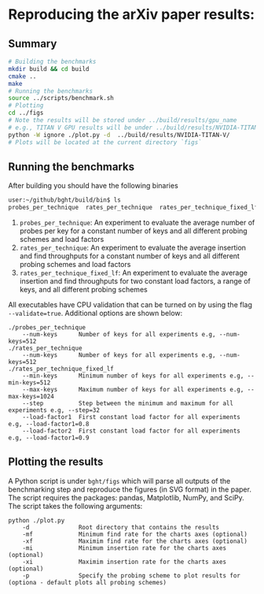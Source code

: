 # Reproducing the arXiv paper results:

## Summary
```bash
# Building the benchmarks
mkdir build && cd build
cmake ..
make
# Running the benchmarks
source ../scripts/benchmark.sh
# Plotting
cd ../figs
# Note the results will be stored under ../build/results/gpu_name
# e.g., TITAN V GPU results will be under ../build/results/NVIDIA-TITAN-V/
python -W ignore ./plot.py -d  ../build/results/NVIDIA-TITAN-V/
# Plots will be located at the current directory `figs`
```

## Running the benchmarks
After building you should have the following binaries
```bash
user:~/github/bght/build/bin$ ls
probes_per_technique  rates_per_technique  rates_per_technique_fixed_lf
```
1. `probes_per_technique`: An experiment to evaluate the average number of probes per key for a constant number of keys and all different probing schemes and load factors<br />
2. `rates_per_technique`: An experiment to evaluate the average insertion and find throughputs for a constant number of keys and all different probing schemes and load factors<br />
3. `rates_per_technique_fixed_lf`: An experiment to evaluate the average insertion and find throughputs for two constant load factors, a range of keys, and all different probing schemes<br />

All executables have CPU validation that can be turned on by using the flag `--validate=true`. Additional options are shown below:
```
./probes_per_technique
    --num-keys      Number of keys for all experiments e.g, --num-keys=512
./rates_per_technique
    --num-keys      Number of keys for all experiments e.g, --num-keys=512
./rates_per_technique_fixed_lf
    --min-keys      Minimum number of keys for all experiments e.g, --min-keys=512
    --max-keys      Maximum number of keys for all experiments e.g, --max-keys=1024
    --step          Step between the minimum and maximum for all experiments e.g, --step=32
    --load-factor1  First constant load factor for all experiments e.g, --load-factor1=0.8
    --load-factor2  First constant load factor for all experiments e.g, --load-factor1=0.9
```

## Plotting the results
A Python script is under `bght/figs` which will parse all outputs of the benchmarking step and reproduce the figures (in SVG format) in the paper. The script requires the packages: pandas, Matplotlib, NumPy, and SciPy. The script takes the following arguments:
```
python ./plot.py
    -d              Root directory that contains the results
    -mf             Minimum find rate for the charts axes (optional)
    -xf             Maximim find rate for the charts axes (optional)
    -mi             Minimum insertion rate for the charts axes (optional)
    -xi             Maximim insertion rate for the charts axes (optional)
    -p              Specify the probing scheme to plot results for (optiona - default plots all probing schemes)
```
